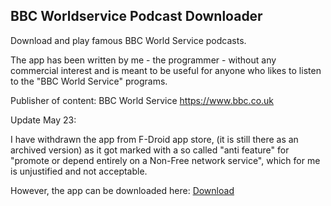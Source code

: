 BBC Worldservice Podcast Downloader
--------------------------------------------

Download and play famous BBC World Service podcasts.

The app has been written by me - the programmer - without any commercial interest and is meant to be useful for anyone who likes to listen to the "BBC World Service" programs.

Publisher of content: BBC World Service https://www.bbc.co.uk

Update May 23:

I have withdrawn the app from F-Droid app store, (it is still there as an archived version) as it got marked with a so called "anti feature" for "promote or depend entirely on a Non-Free network service", which for me is unjustified and not acceptable.

However, the app can be downloaded here: <a href="https://github.com/sapstern/newshourpodcasts/Download">Download</a>


